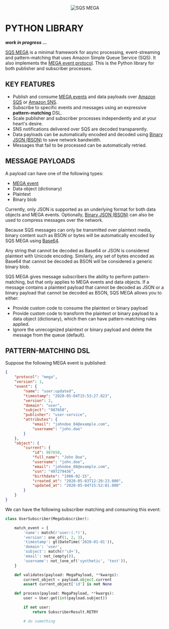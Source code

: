 <p align="center">
    <img alt="SQS MEGA" src="https://github.com/sqs-mega/sqs-mega/raw/master/resources/logo/sqs-mega_logo_large.png">
</p>

# PYTHON LIBRARY

**_work in progress ..._**

[SQS MEGA](https://github.com/mega-distributed/sqs-mega) is a minimal framework for async processing, event-streaming and pattern-matching that uses Amazon Simple Queue Service (SQS). It also implements the [MEGA event protocol](https://github.com/mega-distributed/event-mega). This is the Python library for both publisher and subscriber processes.

## KEY FEATURES

- Publish and consume [MEGA events](https://github.com/mega-distributed/event-mega) and data payloads over [Amazon SQS](https://aws.amazon.com/sqs/) or [Amazon SNS](https://aws.amazon.com/sns/).
- Subscribe to specific events and messages using an expressive **pattern-matching** DSL.
- Scale publisher and subscriber processes independently and at your heart's desire.
- SNS notifications delivered over SQS are decoded transparently.
- Data payloads can be automatically encoded and decoded using [Binary JSON (BSON)](http://bsonspec.org) to save network bandwidth.
- Messages that fail to be processed can be automatically retried.

## MESSAGE PAYLOADS

A payload can have one of the following types:

- [MEGA event](https://github.com/mega-distributed/event-mega)
- Data object (dictionary)
- Plaintext
- Binary blob

Currently, only JSON is supported as an underlying format for both data objects and MEGA events. Optionally, [Binary JSON (BSON)](http://bsonspec.org) can also be used to compress messages over the network.

Because SQS messages can only be transmitted over plaintext media, binary content such as BSON or bytes will be automatically encoded by SQS MEGA using [Base64](https://en.wikipedia.org/wiki/Base64).

Any string that cannot be decoded as Base64 or JSON is considered plaintext with Unicode encoding. Similarly, any set of bytes encoded as Base64 that cannot be decoded as BSON will be considered a generic binary blob.

SQS MEGA gives message subscribers the ability to perform pattern-matching, but that only applies to MEGA events and data objects. If a message contains a plaintext payload that cannot be decoded as JSON or a binary payload that cannot be decoded as BSON, SQS MEGA allows you to either:

- Provide custom code to consume the plaintext or binary payload
- Provide custom code to transform the plaintext or binary payload to a data object (dictionary), which then can have pattern-matching rules applied.
- Ignore the unrecognized plaintext or binary payload and delete the message from the queue (default).

## PATTERN-MATCHING DSL

Suppose the following MEGA event is published:

```json
{
    "protocol": "mega",
    "version": 1,
    "event": {
        "name": "user:updated",
        "timestamp": "2020-05-04T15:53:27.823",
        "version": 2,
        "domain": "user",
        "subject": "987650",
        "publisher": "user-service",
        "attributes": {
            "email": "johndoe_84@example.com",
            "username": "john.doe"
        }
    },
    "object": {
        "current": {
            "id": 987650,
            "full_name": "John Doe",
            "username": "john.doe",
            "email": "johndoe_86@example.com",
            "ssn": "497279436",
            "birthdate": "1986-02-15",
            "created_at": "2020-05-03T12:20:23.000",
            "updated_at": "2020-05-04T15:52:01.000"
        }
    }
}
```

We can have the following subscriber matching and consuming this event:

```python
class UserSubscriber(MegaSubscriber):

    match_event = {
        'name': match(r'user:(.*)'),
        'version': one_of(1, 2, 3),
        'timestamp': gt(DateTime('2020-01-01')),
        'domain': 'user',
        'subject': match(r'\d+'),
        'email': not_(empty()),
        'username': not_(one_of('synthetic', 'test')),
    }

    def validates(payload: MegaPayload, **kwargs):
        current_object = payload.object.current
        assert current_object['id'] is not None

    def process(payload: MegaPayload, **kwargs):
        user = User.get(int(payload.subject))

        if not user:
            return SubscriberResult.RETRY

        # do something
```
